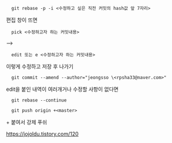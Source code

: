       git rebase -p -i <수정하고 싶은 직전 커밋의 hash값 앞 7자리>

편집 창이 뜨면

      pick <수정하고자 하는 커밋내용>

-->

      edit 또는 e <수정하고자 하는 커밋내용>

이렇게 수정하고 저장 후 나가기

      git commit --amend --author="jeongsso \<rpsha33@naver.com>"
<!-- git commit --amend --author="jeongsso <rpsha33@naver.com>" -->

edit을 붙인 내역이 여러개거나 수정할 사항이 없다면 

      git rebase --continue   

      git push origin +<master>

\+ 붙여서 강제 푸쉬

https://jojoldu.tistory.com/120
